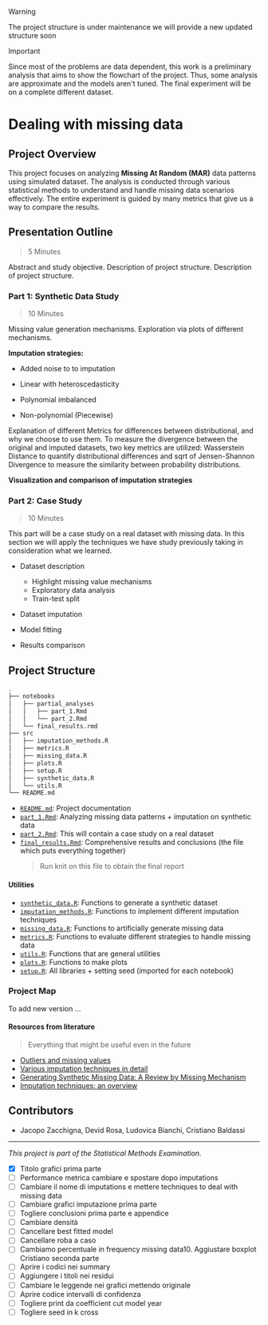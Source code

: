 > [!WARNING]
> The project structure is under maintenance we will provide a new updated structure soon

> [!IMPORTANT]
> Since most of the problems are data dependent, this work is a preliminary analysis that aims to show the flowchart of the project. Thus, some analysis are approximate and the models aren't tuned. The final experiment will be on a complete different dataset.

# Dealing with missing data

## Project Overview

This project focuses on analyzing **Missing At Random (MAR)** data patterns using simulated dataset. The analysis is conducted through various statistical methods to understand and handle missing data scenarios effectively.
The entire experiment is guided by many metrics that give us a way to compare the results.

## Presentation Outline

> 5 Minutes

Abstract and study objective. Description of project structure.
Description of project structure.

### Part 1: Synthetic Data Study

> 10 Minutes

Missing value generation mechanisms. Exploration via plots of different mechanisms.

**Imputation strategies:**

- Added noise to to imputation

- Linear with heteroscedasticity

- Polynomial imbalanced

- Non-polynomial (Piecewise)

Explanation of different Metrics for differences between distributional, and why we choose to use them.
To measure the divergence between the original and imputed datasets, two key metrics are utilized: Wasserstein Distance to quantify distributional differences and sqrt of Jensen-Shannon Divergence to measure the similarity between probability distributions.

**Visualization and comparison of imputation strategies**

### Part 2: Case Study

> 10 Minutes

This part will be a case study on a real dataset with missing data. In this section we will apply the techniques we have study previously taking in consideration what we learned.

- Dataset description

  - Highlight missing value mechanisms
  - Exploratory data analysis
  - Train-test split

- Dataset imputation

- Model fitting

- Results comparison

## Project Structure

```bash
.
├── notebooks
│   ├── partial_analyses
│   │   ├── part_1.Rmd
│   │   └── part_2.Rmd
│   └── final_results.rmd
├── src
│   ├── imputation_methods.R
│   ├── metrics.R
│   ├── missing_data.R
│   ├── plots.R
│   ├── setup.R
│   ├── synthetic_data.R
│   └── utils.R
└── README.md
```

- [`README.md`](README.md): Project documentation
- [`part_1.Rmd`](notebooks/imputation_techniqus_visualization.Rmd): Analyzing missing data patterns + imputation on synthetic data
- [`part_2.Rmd`](notebooks/imputation_techniques_visualization.Rmd): This will contain a case study on a real dataset
- [`final_results.Rmd`](notebooks/final_results.Rmd): Comprehensive results and conclusions (the file which puts everything together)
  > Run knit on this file to obtain the final report

#### Utilities

- [`synthetic_data.R`](src/synthetic_data.R): Functions to generate a synthetic dataset
- [`imputation_methods.R`](src/imputation_methods.R): Functions to implement different imputation techniques
- [`missing_data.R`](src/missing_data.R): Functions to artificially generate missing data
- [`metrics.R`](src/metrics.R): Functions to evaluate different strategies to handle missing data
- [`utils.R`](src/utils.R): Functions that are general utilities
- [`plots.R`](src/plots.R): Functions to make plots
- [`setup.R`](src/setup.R): All libraries + setting seed (imported for each notebook)

### Project Map

To add new version ...

#### Resources from literature

> Everything that might be useful even in the future

- [Outliers and missing values](https://sci-hub.ru/10.1111/j.1440-1681.2007.04860.x)
- [Various imputation techniques in detail](https://www.researchgate.net/publication/220579612_Missing_Data_Imputation_Techniques)
- [Generating Synthetic Missing Data: A Review by Missing Mechanism](https://ieeexplore.ieee.org/document/8605316/)
- [Imputation techniques: an overview](https://www.researchgate.net/publication/220579612_Missing_Data_Imputation_Techniques)

## Contributors

- Jacopo Zacchigna, Devid Rosa, Ludovica Bianchi, Cristiano Baldassi

---

_This project is part of the Statistical Methods Examination._


- [x] Titolo grafici prima parte
- [ ] Performance metrica cambiare e spostare dopo imputations
- [ ] Cambiare il nome di imputations e mettere techniques to deal with missing data
- [ ] Cambiare grafici imputazione prima parte
- [ ] Togliere conclusioni prima parte e appendice
- [ ] Cambiare densità 
- [ ] Cancellare best fitted model
- [ ] Cancellare roba a caso
- [ ] Cambiamo percentuale in frequency missing data10.  Aggiustare boxplot Cristiano seconda parte
- [ ] Aprire i codici nei summary
- [ ] Aggiungere i titoli nei residui
- [ ] Cambiare le leggende nei grafici mettendo originale
- [ ] Aprire codice intervalli di confidenza
- [ ] Togliere print da coefficient cut model year
- [ ] Togliere seed in k cross
